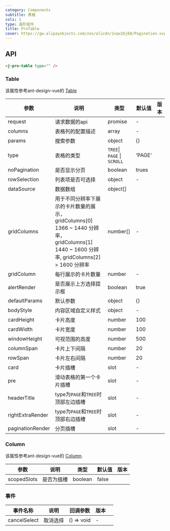 ```yaml
---
category: Components
subtitle: 表格
cols: 1
type: 高阶组件
title: ProTable
cover: https://gw.alipayobjects.com/zos/alicdn/1vqv2bj68/Pagination.svg
---
```


## API

```html
<j-pro-table type="" />
```
### Table

该属性参考ant-design-vue的 [Table](https://www.antdv.com/components/table-cn#Table)

| 参数 | 说明 | 类型 | 默认值 | 版本 |
| --- | --- | --- | --- | --- |
| request | 请求数据的api | promise | - |  |
| columns | 表格列的配置描述 | array | - |  |
| params | 搜索参数 | object | {} |  |
| type | 表格的类型 | `TREE`\| `PAGE` \| `SCROLL` | 'PAGE' |  |
| noPagination | 是否显示分页 | boolean | trues |  |
| rowSelection | 列表项是否可选择 | object | - |  |
| dataSource | 数据数组 | object\[] |  |  |
| gridColumns | 用于不同分辨率下展示的卡片数量的展示，gridColumns\[0] 1366 ~ 1440 分辨率，gridColumns\[1] 1440 ~  1600 分辨率, gridColumns\[2] > 1600 分辨率 | number[] | - |  |
| gridColumn | 每行展示的卡片数量 | number | - |  |
| alertRender | 是否展示上方选择提示框 | boolean | true |  |
| defaultParams | 默认参数 | object | {} |  |
| bodyStyle | 内容区域自定义样式  | object | - |  |
| cardHeight | 卡片高度| number | 100 |  |
| cardWidth | 卡片宽度 | number | 100 |  |
| windowHeight | 可视范围的高度 | number | 500 |  |
| columnSpan | 卡片上下间隔 | number | 20 |  |
| rowSpan | 卡片左右间隔 | number | 20 |  |
| card | 卡片插槽 | slot | - |  |
| pre | 滑动表格的第一个卡片插槽 | slot | - |  |
| headerTitle | type为`PAGE`和`TREE`时顶部左边插槽 | slot | - |  |
| rightExtraRender | type为`PAGE`和`TREE`时顶部右边插槽 | slot | - |  |
| paginationRender | 分页插槽 | slot | - |  |

### Column

该属性参考ant-design-vue的 [Column](https://www.antdv.com/components/table-cn#Column).

| 参数 | 说明 | 类型 | 默认值 | 版本 |
| --- | --- | --- | --- | --- |
| scopedSlots | 是否为插槽 | boolean | false |  |

### 事件

| 事件名称  | 说明           | 回调参数      | 版本 |     |
| --------- | -------------- | ------------- | ---- | --- |
| cancelSelect | 取消选择 | () => void | -    |     |